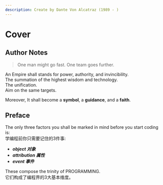```yaml
---
description: Create by Dante Von Alcatraz (1989 - )
---
```


# Cover

## Author Notes

> One man might go fast. One team goes further.

An Empire shall stands for power, authority, and invincibility.   
The summation of the highest wisdom and technology.   
The unification.   
Aim on the same targets. 

Moreover, It shall become a **symbol**, a **guidance**, and a **faith**.

## Preface

The only three factors you shall be marked in mind before you start coding is:  
学编程前你只需要记住的3件事:

* _**object 对象**_
* _**attribution 属性**_
* _**event 事件**_

These compose the trinity of PROGRAMMING.  
它们构成了编程界的3大基本维度。



